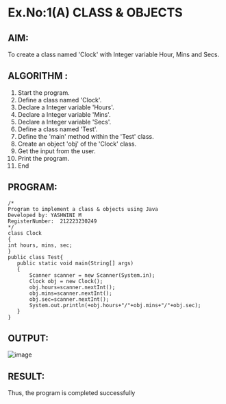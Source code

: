 # Ex.No:1(A) CLASS & OBJECTS

## AIM:
To create a class named 'Clock' with Integer variable Hour, Mins and Secs.

## ALGORITHM :
1.	Start the program.
2.	Define a class named 'Clock'.
3.	Declare a Integer variable 'Hours'.
4.	Declare a Integer variable 'Mins'.
5.	Declare a Integer variable 'Secs'.
6.	Define a class named 'Test'.
7.	Define the 'main' method within the 'Test' class.
9.	Create an object 'obj' of the 'Clock' class.
10.	 Get the input from the user.
11.	 Print the program.
12.	End



## PROGRAM:
 ```
/*
Program to implement a class & objects using Java
Developed by: YASHWINI M
RegisterNumber:  212223230249
*/
class Clock
{
int hours, mins, sec;
}
public class Test{
    public static void main(String[] args)
    {
        Scanner scanner = new Scanner(System.in);
        Clock obj = new Clock();
        obj.hours=scanner.nextInt();
        obj.mins=scanner.nextInt();
        obj.sec=scanner.nextInt();
        System.out.println(+obj.hours+"/"+obj.mins+"/"+obj.sec);
    }
}
```

## OUTPUT:
![image](https://github.com/user-attachments/assets/d52bb790-0496-4047-a18a-d06ed0af62f0)

## RESULT:
Thus, the program is completed successfully 
